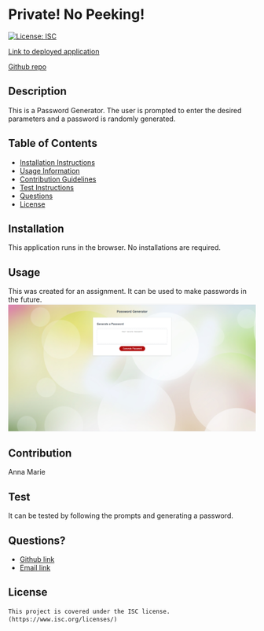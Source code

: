 # Private! No Peeking!

  [![License: ISC](https://img.shields.io/badge/License-ISC-blue.svg)](https://opensource.org/licenses/ISC)

  [Link to deployed application](https://ampatte.github.io/PRIVATEnoPEEKING/)

  [Github repo](https://github.com/ampatte/PRIVATEnoPEEKING)

  ## Description
  This is a Password Generator. The user is prompted to enter the desired parameters and a password is randomly generated.

  ## Table of Contents
  - [Installation Instructions](#Installation)
  - [Usage Information](#Usage)
  - [Contribution Guidelines](#Contribution)
  - [Test Instructions](#Test)
  - [Questions](#Questions)
  - [License](#License)
  
  ## Installation
  This application runs in the browser. No installations are required.

  ## Usage
  This was created for an assignment. It can be used to make passwords in the future.
  ![alt text](Assets/Screenshot%20(9).png)
  
  ## Contribution
  Anna Marie

  ## Test
  It can be tested by following the prompts and generating a password.

  ## Questions?
  - [Github link](https://github.com/ampatte)
  - [Email link](ampatte717@gmail.com)

  ## License
    This project is covered under the ISC license.(https://www.isc.org/licenses/)
